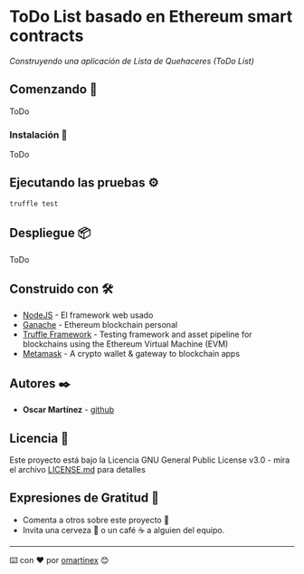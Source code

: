 # ToDo List basado en Ethereum smart contracts

_Construyendo una aplicación de Lista de Quehaceres (ToDo List)_

## Comenzando 🚀

ToDo

### Instalación 🔧

ToDo

## Ejecutando las pruebas ⚙️

```bash
truffle test
```

## Despliegue 📦

ToDo

## Construido con 🛠️

* [NodeJS](https://nodejs.org/es/) - El framework web usado
* [Ganache](https://www.trufflesuite.com/ganache) - Ethereum blockchain personal
* [Truffle Framework](https://www.trufflesuite.com/) - Testing framework and asset pipeline for blockchains using the Ethereum Virtual Machine (EVM)
* [Metamask](https://metamask.io/) - A crypto wallet & gateway to blockchain apps

## Autores ✒️

* **Oscar Martínez** - [github](https://github.com/omartinex)

## Licencia 📄

Este proyecto está bajo la Licencia GNU General Public License v3.0 - mira el archivo [LICENSE.md](LICENSE.md) para detalles

## Expresiones de Gratitud 🎁

* Comenta a otros sobre este proyecto 📢
* Invita una cerveza 🍺 o un café ☕ a alguien del equipo.



---
⌨️ con ❤️ por [omartinex](https://github.com/omartinex) 😊